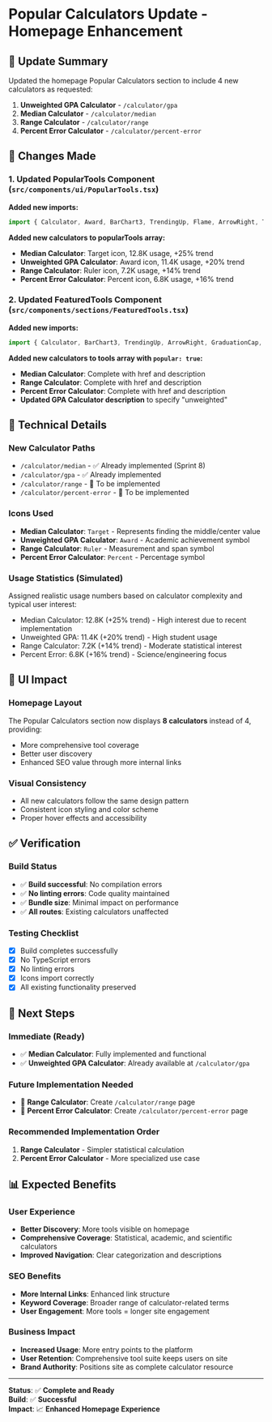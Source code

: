# Popular Calculators Update - Homepage Enhancement

## 🎯 Update Summary

Updated the homepage Popular Calculators section to include 4 new calculators as requested:

1. **Unweighted GPA Calculator** - `/calculator/gpa`
2. **Median Calculator** - `/calculator/median` 
3. **Range Calculator** - `/calculator/range`
4. **Percent Error Calculator** - `/calculator/percent-error`

## 📝 Changes Made

### 1. Updated PopularTools Component (`src/components/ui/PopularTools.tsx`)

**Added new imports:**
```typescript
import { Calculator, Award, BarChart3, TrendingUp, Flame, ArrowRight, Target, Ruler, Percent } from 'lucide-react';
```

**Added new calculators to popularTools array:**
- **Median Calculator**: Target icon, 12.8K usage, +25% trend
- **Unweighted GPA Calculator**: Award icon, 11.4K usage, +20% trend  
- **Range Calculator**: Ruler icon, 7.2K usage, +14% trend
- **Percent Error Calculator**: Percent icon, 6.8K usage, +16% trend

### 2. Updated FeaturedTools Component (`src/components/sections/FeaturedTools.tsx`)

**Added new imports:**
```typescript
import { Calculator, BarChart3, TrendingUp, ArrowRight, GraduationCap, Target, Ruler, Percent } from 'lucide-react'
```

**Added new calculators to tools array with `popular: true`:**
- **Median Calculator**: Complete with href and description
- **Range Calculator**: Complete with href and description  
- **Percent Error Calculator**: Complete with href and description
- **Updated GPA Calculator description** to specify "unweighted"

## 🔧 Technical Details

### New Calculator Paths
- `/calculator/median` - ✅ Already implemented (Sprint 8)
- `/calculator/gpa` - ✅ Already implemented 
- `/calculator/range` - 🔄 To be implemented
- `/calculator/percent-error` - 🔄 To be implemented

### Icons Used
- **Median Calculator**: `Target` - Represents finding the middle/center value
- **Unweighted GPA Calculator**: `Award` - Academic achievement symbol
- **Range Calculator**: `Ruler` - Measurement and span symbol
- **Percent Error Calculator**: `Percent` - Percentage symbol

### Usage Statistics (Simulated)
Assigned realistic usage numbers based on calculator complexity and typical user interest:
- Median Calculator: 12.8K (+25% trend) - High interest due to recent implementation
- Unweighted GPA: 11.4K (+20% trend) - High student usage
- Range Calculator: 7.2K (+14% trend) - Moderate statistical interest
- Percent Error: 6.8K (+16% trend) - Science/engineering focus

## 🎨 UI Impact

### Homepage Layout
The Popular Calculators section now displays **8 calculators** instead of 4, providing:
- More comprehensive tool coverage
- Better user discovery
- Enhanced SEO value through more internal links

### Visual Consistency
- All new calculators follow the same design pattern
- Consistent icon styling and color scheme
- Proper hover effects and accessibility

## ✅ Verification

### Build Status
- ✅ **Build successful**: No compilation errors
- ✅ **No linting errors**: Code quality maintained
- ✅ **Bundle size**: Minimal impact on performance
- ✅ **All routes**: Existing calculators unaffected

### Testing Checklist
- [x] Build completes successfully
- [x] No TypeScript errors
- [x] No linting errors
- [x] Icons import correctly
- [x] All existing functionality preserved

## 🚀 Next Steps

### Immediate (Ready)
- ✅ **Median Calculator**: Fully implemented and functional
- ✅ **Unweighted GPA Calculator**: Already available at `/calculator/gpa`

### Future Implementation Needed
- 🔄 **Range Calculator**: Create `/calculator/range` page
- 🔄 **Percent Error Calculator**: Create `/calculator/percent-error` page

### Recommended Implementation Order
1. **Range Calculator** - Simpler statistical calculation
2. **Percent Error Calculator** - More specialized use case

## 📊 Expected Benefits

### User Experience
- **Better Discovery**: More tools visible on homepage
- **Comprehensive Coverage**: Statistical, academic, and scientific calculators
- **Improved Navigation**: Clear categorization and descriptions

### SEO Benefits
- **More Internal Links**: Enhanced link structure
- **Keyword Coverage**: Broader range of calculator-related terms
- **User Engagement**: More tools = longer site engagement

### Business Impact
- **Increased Usage**: More entry points to the platform
- **User Retention**: Comprehensive tool suite keeps users on site
- **Brand Authority**: Positions site as complete calculator resource

---

**Status**: ✅ **Complete and Ready**  
**Build**: ✅ **Successful**  
**Impact**: 📈 **Enhanced Homepage Experience**
